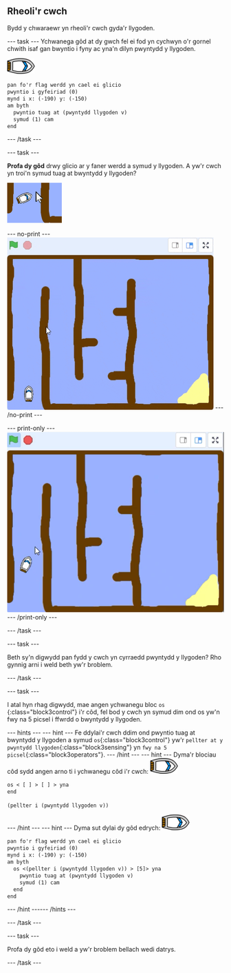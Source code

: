 ## Rheoli'r cwch

Bydd y chwaraewr yn rheoli'r cwch gyda'r llygoden.

--- task --- Ychwanega gôd at dy gwch fel ei fod yn cychwyn o'r gornel chwith isaf gan bwyntio i fyny ac yna'n dilyn pwyntydd y llygoden.

![corlun-cwch](images/boat_resize.png)

```blocks3
pan fo'r flag werdd yn cael ei glicio
pwyntio i gyfeiriad (0)
mynd i x: (-190) y: (-150)
am byth 
  pwyntio tuag at (pwyntydd llygoden v)
  symud (1) cam
end
```

--- /task ---

--- task ---

**Profa dy gôd** drwy glicio ar y faner werdd a symud y llygoden. A yw'r cwch yn troi'n symud tuag at bwyntydd y llygoden?

![sgrinlun](images/boat-mouse.png)

--- no-print --- ![screenshot](images/boat-pointer-test-anim.gif) --- /no-print ---

--- print-only --- ![screenshot](images/boat-pointer-test-anim.png) --- /print-only ---

--- /task ---

--- task ---

Beth sy'n digwydd pan fydd y cwch yn cyrraedd pwyntydd y llygoden? Rho gynnig arni i weld beth yw'r broblem.

--- /task ---

--- task ---

I atal hyn rhag digwydd, mae angen ychwanegu bloc `os `{:class="block3control"} i'r côd, fel bod y cwch yn symud dim ond os yw'n fwy na 5 picsel i ffwrdd o bwyntydd y llygoden.

--- hints ---
 --- hint --- Fe ddylai'r cwch ddim ond pwyntio tuag at bwyntydd y llygoden a symud `os`{:class="block3control"} yw'r `pellter at y pwyntydd llygoden`{:class="block3sensing"} yn `fwy na 5 picsel`{:class="block3operators"}.
--- /hint ---
 --- hint --- Dyma'r blociau côd sydd angen arno ti i ychwanegu côd i'r cwch: ![corlun-cwch](images/boat_resize.png)

```blocks3
os < [ ] > [ ] > yna
end

(pellter i (pwyntydd llygoden v))
```

--- /hint --- --- hint --- Dyma sut dylai dy gôd edrych: ![corlun-cwch](images/boat_resize.png)

```blocks3
pan fo'r flag werdd yn cael ei glicio
pwyntio i gyfeiriad (0)
mynd i x: (-190) y: (-150)
am byth 
  os <(pellter i (pwyntydd llygoden v)) > [5]> yna 
    pwyntio tuag at (pwyntydd llygoden v)
    symud (1) cam
  end
end
```

--- /hint ------ /hints ---

--- /task ---

--- task ---

Profa dy gôd eto i weld a yw'r broblem bellach wedi datrys.

--- /task ---